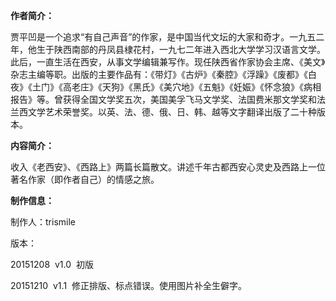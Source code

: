   
  

**作者简介：**  
  

贾平凹是一个追求“有自己声音”的作家，是中国当代文坛的大家和奇才。一九五二年，他生于陕西南部的丹凤县棣花村，一九七二年进入西北大学学习汉语言文学。此后，一直生活在西安，从事文学编辑兼写作。现任陕西省作家协会主席、《美文》杂志主编等职。出版的主要作品有：《带灯》《古炉》《秦腔》《浮躁》《废都》《白夜》《土门》《高老庄》《天狗》《黑氏》《美穴地》《五魁》《妊娠》《怀念狼》《病相报告》等。曾获得全国文学奖五次，美国美孚飞马文学奖、法国费米那文学奖和法兰西文学艺术荣誉奖。以英、法、德、俄、日、韩、越等文字翻译出版了二十种版本。   
  

**内容简介：**

收入《老西安》、《西路上》两篇长篇散文。讲述千年古都西安心灵史及西路上一位著名作家（即作者自己）的情感之旅。  
  

  
  

**制作信息：**

制作人：trismile

版本：

20151208  v1.0  初版

20151210  v1.1  修正排版、标点错误。使用图片补全生僻字。